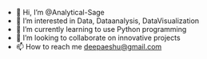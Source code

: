 - 👋 Hi, I’m @Analytical-Sage
- 👀 I’m interested in Data, Dataanalysis, DataVisualization
- 🌱 I’m currently learning to use Python programming 
- 💞️ I’m looking to collaborate on innovative projects
- 📫 How to reach me deepaeshu@gmail.com

<!---
Analytical-Sage/Analytical-Sage is a ✨ special ✨ repository because its `README.md` (this file) appears on your GitHub profile.
You can click the Preview link to take a look at your changes.
--->
